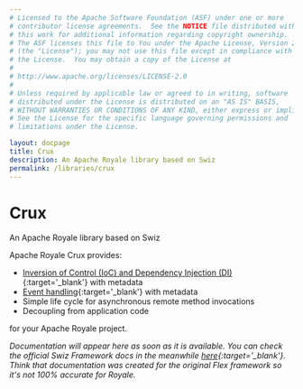 ```yaml
---
# Licensed to the Apache Software Foundation (ASF) under one or more
# contributor license agreements.  See the NOTICE file distributed with
# this work for additional information regarding copyright ownership.
# The ASF licenses this file to You under the Apache License, Version 2.0
# (the "License"); you may not use this file except in compliance with
# the License.  You may obtain a copy of the License at
# 
# http://www.apache.org/licenses/LICENSE-2.0
# 
# Unless required by applicable law or agreed to in writing, software
# distributed under the License is distributed on an "AS IS" BASIS,
# WITHOUT WARRANTIES OR CONDITIONS OF ANY KIND, either express or implied.
# See the License for the specific language governing permissions and
# limitations under the License.

layout: docpage
title: Crux
description: An Apache Royale library based on Swiz
permalink: /libraries/crux
---
```


# Crux

An Apache Royale library based on Swiz

Apache Royale Crux provides:

 - [Inversion of Control (IoC) and Dependency Injection (DI)](https://www.codeproject.com/articles/592372/dependency-injection-di-vs-inversion-of-control-io){:target='_blank'} with metadata
 - [Event handling](https://en.wikipedia.org/wiki/Event_(computing)){:target='_blank'} with metadata
 - Simple life cycle for asynchronous remote method invocations
 - Decoupling from application code
 
for your Apache Royale project.

*Documentation will appear here as soon as it is available. You can check the official Swiz Framework docs in the meanwhile [here](https://swizframework.jira.com/wiki/spaces/SWIZ/overview){:target='_blank'}. Think that documentation was created for the original Flex framework so it's not 100% accurate for Royale.*
